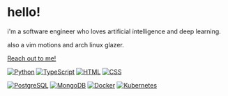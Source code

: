 # hello!

i'm a software engineer who loves artificial intelligence and deep learning.

also a vim motions and arch linux glazer.

[Reach out to me!](mailto:arunav.dey@protonmail.com)

[![Python](https://img.shields.io/badge/Python-3776AB?logo=python&logoColor=white)](#)
[![TypeScript](https://img.shields.io/badge/TypeScript-3178C6?logo=typescript&logoColor=white)](#)
[![HTML](https://img.shields.io/badge/HTML-E34F26?logo=html5&logoColor=white)](#)
[![CSS](https://img.shields.io/badge/CSS-1572B6?logo=css3&logoColor=white)](#)

[![PostgreSQL](https://img.shields.io/badge/PostgreSQL-4169E1?logo=postgresql&logoColor=white)](#)
[![MongoDB](https://img.shields.io/badge/MongoDB-47A248?logo=mongodb&logoColor=white)](#)
[![Docker](https://img.shields.io/badge/Docker-2496ED?logo=docker&logoColor=white)](#)
[![Kubernetes](https://img.shields.io/badge/Kubernetes-326CE5?logo=kubernetes&logoColor=white)](#)
